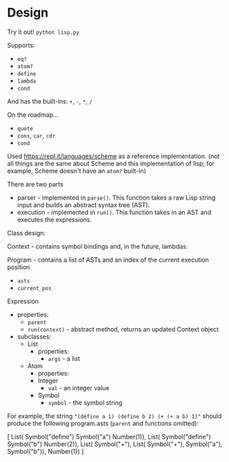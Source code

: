 # Design

Try it out! `python lisp.py`

Supports:
- `eq?`
- `atom?`
- `define`
- `lambda`
- `cond`

And has the built-ins: `+`, `-`, `*`, `/`

On the roadmap...
- `quote`
- `cons`, `car`, `cdr`
- `cond`

Used https://repl.it/languages/scheme as a reference implementation. (not all things are the same about Scheme and this implementation of lisp; for example, Scheme doesn't have an `atom?` built-in)


There are two parts
- parser - implemented in `parse()`. This function takes a raw Lisp
string input and builds an abstract syntax tree (AST).
- execution - implemented in `run()`. This function takes in an AST
and executes the expressions.

Class design:

Context - contains symbol bindings and, in the future, lambdas.

Program - contains a list of ASTs and an index of the current execution position
- `asts`
- `current_pos`

Expression
- properties:
  - `parent`
  - `run(context)` - abstract method, returns an updated Context object
- subclasses:
  - List
      - properties:
        - `args` - a list
  - Atom
    - properties:
    - Integer
      - `val` - an integer value
    - Symbol
      - `symbol` - the symbol string

For example, the string 
`"(define a 1) (define b 2) (+ (+ a b) 1)"`
should produce the following program.asts (`parent` and functions omitted):

[
  List(
    Symbol("define")
    Symbol("a")
    Number(1)),
  List(
    Symbol("define")
    Symbol("b")
    Number(2)),
  List(
    Symbol("+"),
    List(
      Symbol("+"),
      Symbol("a"),
      Symbol("b")),
    Number(1))
]
